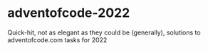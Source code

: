 # adventofcode-2022
Quick-hit, not as elegant as they could be (generally), solutions to adventofcode.com tasks for 2022
